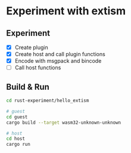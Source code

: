 # Experiment with extism

## Experiment

- [x] Create plugin
- [x] Create host and call plugin functions
- [x] Encode with msgpack and bincode
- [ ] Call host functions

## Build & Run

```sh
cd rust-experiment/hello_extism

# guest
cd guest
cargo build --target wasm32-unknown-unknown

# host
cd host
cargo run
```
